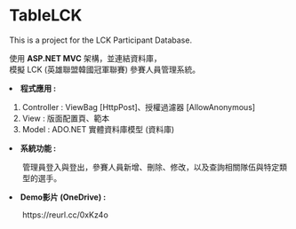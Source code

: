 # TableLCK
This is a project for the LCK Participant Database.

使用 <b>ASP.NET MVC</b> 架構，並連結資料庫，</br>
模擬 LCK (英雄聯盟韓國冠軍聯賽) 參賽人員管理系統。

<li><b>程式應用 : </b></li>
<ol>
  <li>Controller : ViewBag [HttpPost]、授權過濾器 [AllowAnonymous]</li>
  <li>View : 版面配置頁、範本</li>
  <li>Model : ADO.NET 實體資料庫模型 (資料庫)</li>

</ol>

<li><b>系統功能 : </b></li>
<ul>管理員登入與登出，參賽人員新增、刪除、修改，以及查詢相關隊伍與特定類型的選手。</ul>

<li><b>Demo影片 (OneDrive) :</b></li>
<ul>https://reurl.cc/0xKz4o</ul>
